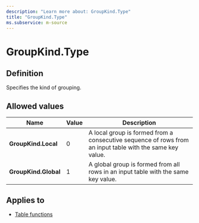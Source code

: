 ```yaml
---
description: "Learn more about: GroupKind.Type"
title: "GroupKind.Type"
ms.subservice: m-source
---
```

# GroupKind.Type

## Definition

Specifies the kind of grouping.

## Allowed values

|Name|Value|Description|
| ------- | --- | ----------- |
|**GroupKind.Local**|0| A local group is formed from a consecutive sequence of rows from an input table with the same key value.|
|**GroupKind.Global**|1| A global group is formed from all rows in an input table with the same key value.|

## Applies to

* [Table functions](table-functions.md)
